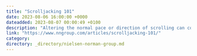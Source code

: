 ```yaml
---
title: "Scrolljacking 101"
date: 2023-08-06 16:00:00 +0000
dateadded: 2023-08-07 00:00:49 +0100
description: "Altering the normal pace or direction of scrolling can contradict user expectations, control, and freedom. If businesses adopt the pattern, they can minimize usability risks by weighing it against functional value, cognitive load, and user efficiency."
link: "https://www.nngroup.com/articles/scrolljacking-101/"
category:
directory: _directory/nielsen-norman-group.md
---
```

